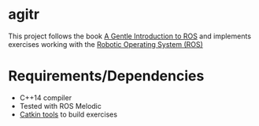 # agitr
This project follows the book [A Gentle Introduction to ROS](https://www.cse.sc.edu/~jokane/agitr/) and implements exercises working with the [Robotic Operating System (ROS)](https://www.ros.org/)

# Requirements/Dependencies
- C++14 compiler
- Tested with ROS Melodic
- [Catkin tools](https://catkin-tools.readthedocs.io/en/latest/) to build exercises
